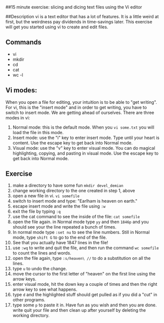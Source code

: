##15 minute exercise: slicing and dicing text files using the Vi editor 

##Description
vi is a text editor that has a lot of features.  It is a little weird at first, but the weirdness pay dividends in time-savings later.  This exercise will get you started using vi to create and edit files.

## Commands
  * vi       
  * mkdir
  * cd
  * cat
  * wc -l

## Vi modes:  
When you open a file for editing, your intuition is to be able to "get writing". For vi, this is the "insert mode" and in order to get writing, you have to switch to insert mode.  We are getting ahead of ourselves.  There are three modes in vi: 
  1. Normal mode: this is the default mode. When you `vi some.txt` you will load the file in this mode.
  2. Insert mode: use the "i" key to enter insert mode.  Type until your heart is content.  Use the escape key to get back into Normal mode.
  3. Visual mode: use the "v" key to enter visual mode. You can do magical highlighting, copying, and pasting in visual mode. Use the escape key to get back into Normal mode.
 
## Exercise
1. make a directory to have some fun `mkdir devel_demian`
2. change working directory to the one created in step 1, above
3. open a new file in vi. `vi somefile`
4. switch to insert mode and type: "Earlham is heaven on earth."
5. escape insert mode and write the file using `:w`
6. exit the file by typing `:q`
7. use the cat command to see the inside of the file: `cat somefile`
8. open the file again.  in Normal mode type `yy` and then `1846p` and you should see your the line repeated a bunch of times.
9. In normal mode type `:set nu` to see the line numbers.  Still in Normal mode, type `shift G` to go to the end of the file.
10. See that you actually have 1847 lines in the file!
11. use `:wq` to write and quit the file, and then run the command `wc somefile` to count the lines and words.
12. open the file again, type `:s/heaven\ //` to do a substitution on all the lines.
13. type `u` to undo the change.
14. move the cursor to the first letter of "heaven" on the first line using the arrow keys.
15. enter visual mode, hit the down key a couple of times and then the right arrow key to see what happens.
16. type `d` and the highlighted stuff should get pulled as if you did a "cut" in other programs.
17. type some `p` to paste it in.  Have fun as you wish and then you are done.  write quit your file and then clean up after yourself by deleting the working directory.

